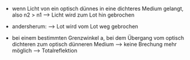 - wenn Licht von ein optisch dünnes in eine dichteres Medium gelangt, also n2 > n1 --> Licht wird zum Lot hin gebrochen 
- andersherum: --> Lot wird vom Lot weg gebrochen 

- bei einem bestimmten Grenzwinkel a, bei dem Übergang vom optisch dichteren zum optisch dünneren Medium --> keine Brechung mehr möglich --> Totalreflektion 